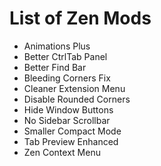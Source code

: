 # List of Zen Mods

- Animations Plus
- Better CtrlTab Panel
- Better Find Bar
- Bleeding Corners Fix
- Cleaner Extension Menu
- Disable Rounded Corners
- Hide Window Buttons
- No Sidebar Scrollbar
- Smaller Compact Mode
- Tab Preview Enhanced
- Zen Context Menu
